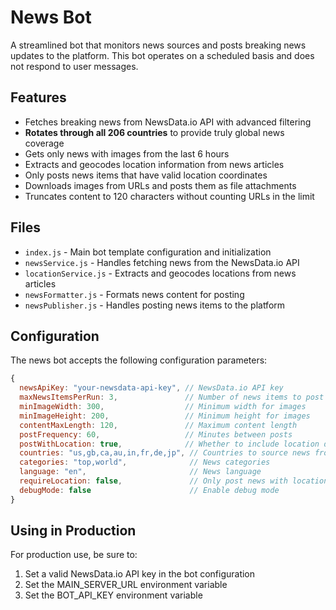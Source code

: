 # News Bot

A streamlined bot that monitors news sources and posts breaking news updates to the platform. This bot operates on a scheduled basis and does not respond to user messages.

## Features

- Fetches breaking news from NewsData.io API with advanced filtering
- **Rotates through all 206 countries** to provide truly global news coverage
- Gets only news with images from the last 6 hours
- Extracts and geocodes location information from news articles
- Only posts news items that have valid location coordinates
- Downloads images from URLs and posts them as file attachments
- Truncates content to 120 characters without counting URLs in the limit

## Files

- `index.js` - Main bot template configuration and initialization
- `newsService.js` - Handles fetching news from the NewsData.io API
- `locationService.js` - Extracts and geocodes locations from news articles
- `newsFormatter.js` - Formats news content for posting
- `newsPublisher.js` - Handles posting news items to the platform

## Configuration

The news bot accepts the following configuration parameters:

```javascript
{
  newsApiKey: "your-newsdata-api-key", // NewsData.io API key
  maxNewsItemsPerRun: 3,               // Number of news items to post per run
  minImageWidth: 300,                  // Minimum width for images 
  minImageHeight: 200,                 // Minimum height for images
  contentMaxLength: 120,               // Maximum content length
  postFrequency: 60,                   // Minutes between posts
  postWithLocation: true,              // Whether to include location data
  countries: "us,gb,ca,au,in,fr,de,jp", // Countries to source news from
  categories: "top,world",              // News categories
  language: "en",                       // News language
  requireLocation: false,               // Only post news with locations
  debugMode: false                      // Enable debug mode
}
```

## Using in Production

For production use, be sure to:
1. Set a valid NewsData.io API key in the bot configuration
2. Set the MAIN_SERVER_URL environment variable
3. Set the BOT_API_KEY environment variable 